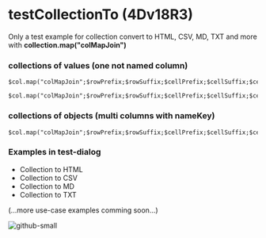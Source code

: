 # testCollectionTo (4Dv18R3)
Only a test example for collection convert to HTML, CSV, MD, TXT and more with **collection.map("colMapJoin")**

### collections of values (one not named column)
```
$col.map("colMapJoin";$rowPrefix;$rowSuffix;$cellPrefix;$cellSuffix;$cellSeparator;$colReplace)
```
```
$col.map("colMapJoin";$rowPrefix;$rowSuffix;$cellPrefix;$cellSuffix;$cellSeparator)
```

### collections of objects (multi columns with nameKey)
```
$col.map("colMapJoin";$rowPrefix;$rowSuffix;$cellPrefix;$cellSuffix;$cellSeparator;$colReplace;$colKeys)
```

### Examples in test-dialog
- Collection to HTML
- Collection to CSV
- Collection to MD
- Collection to TXT

(...more use-case examples comming soon...)

![github-small](https://user-images.githubusercontent.com/65073460/82241289-2b31e880-993c-11ea-88c7-1d04a1fa10f8.png)
